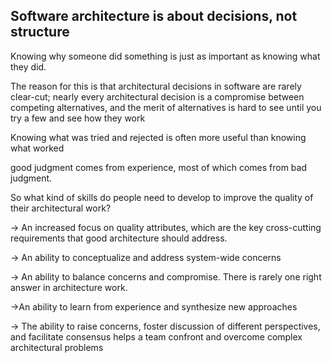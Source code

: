 ## Software architecture is about decisions, not structure

Knowing why someone did something is just as important as knowing what they did.

The reason for this is that architectural decisions in software are rarely clear-cut; nearly every architectural decision is a compromise between competing alternatives, and the merit of alternatives is hard to see until you try a few and see how they work

Knowing what was tried and rejected is often more useful than knowing what worked

good judgment comes from experience, most of which comes from bad judgment.

So what kind of skills do people need to develop to improve the quality of their architectural work?

→ An increased focus on quality attributes, which are the key cross-cutting requirements that good architecture should address. 

→ An ability to conceptualize and address system-wide concerns

→ An ability to balance concerns and compromise. There is rarely one right answer in architecture work.

→An ability to learn from experience and synthesize new approaches

→ The ability to raise concerns, foster discussion of different perspectives, and facilitate consensus helps a team confront and overcome complex architectural problems